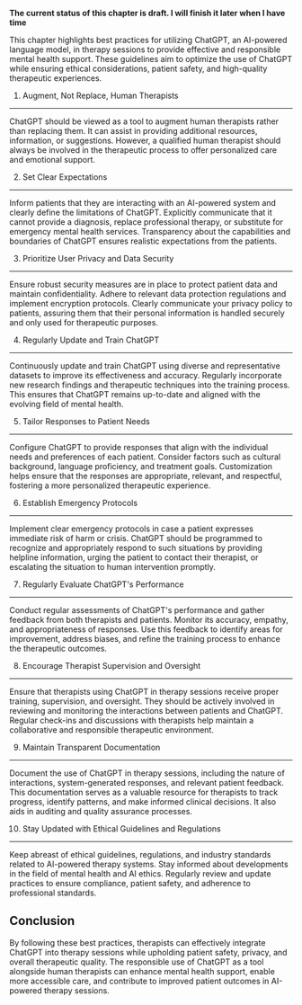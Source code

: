 **The current status of this chapter is draft. I will finish it later when I have time**

This chapter highlights best practices for utilizing ChatGPT, an AI-powered language model, in therapy sessions to provide effective and responsible mental health support. These guidelines aim to optimize the use of ChatGPT while ensuring ethical considerations, patient safety, and high-quality therapeutic experiences.

1. Augment, Not Replace, Human Therapists
-----------------------------------------

ChatGPT should be viewed as a tool to augment human therapists rather than replacing them. It can assist in providing additional resources, information, or suggestions. However, a qualified human therapist should always be involved in the therapeutic process to offer personalized care and emotional support.

2. Set Clear Expectations
-------------------------

Inform patients that they are interacting with an AI-powered system and clearly define the limitations of ChatGPT. Explicitly communicate that it cannot provide a diagnosis, replace professional therapy, or substitute for emergency mental health services. Transparency about the capabilities and boundaries of ChatGPT ensures realistic expectations from the patients.

3. Prioritize User Privacy and Data Security
--------------------------------------------

Ensure robust security measures are in place to protect patient data and maintain confidentiality. Adhere to relevant data protection regulations and implement encryption protocols. Clearly communicate your privacy policy to patients, assuring them that their personal information is handled securely and only used for therapeutic purposes.

4. Regularly Update and Train ChatGPT
-------------------------------------

Continuously update and train ChatGPT using diverse and representative datasets to improve its effectiveness and accuracy. Regularly incorporate new research findings and therapeutic techniques into the training process. This ensures that ChatGPT remains up-to-date and aligned with the evolving field of mental health.

5. Tailor Responses to Patient Needs
------------------------------------

Configure ChatGPT to provide responses that align with the individual needs and preferences of each patient. Consider factors such as cultural background, language proficiency, and treatment goals. Customization helps ensure that the responses are appropriate, relevant, and respectful, fostering a more personalized therapeutic experience.

6. Establish Emergency Protocols
--------------------------------

Implement clear emergency protocols in case a patient expresses immediate risk of harm or crisis. ChatGPT should be programmed to recognize and appropriately respond to such situations by providing helpline information, urging the patient to contact their therapist, or escalating the situation to human intervention promptly.

7. Regularly Evaluate ChatGPT's Performance
-------------------------------------------

Conduct regular assessments of ChatGPT's performance and gather feedback from both therapists and patients. Monitor its accuracy, empathy, and appropriateness of responses. Use this feedback to identify areas for improvement, address biases, and refine the training process to enhance the therapeutic outcomes.

8. Encourage Therapist Supervision and Oversight
------------------------------------------------

Ensure that therapists using ChatGPT in therapy sessions receive proper training, supervision, and oversight. They should be actively involved in reviewing and monitoring the interactions between patients and ChatGPT. Regular check-ins and discussions with therapists help maintain a collaborative and responsible therapeutic environment.

9. Maintain Transparent Documentation
-------------------------------------

Document the use of ChatGPT in therapy sessions, including the nature of interactions, system-generated responses, and relevant patient feedback. This documentation serves as a valuable resource for therapists to track progress, identify patterns, and make informed clinical decisions. It also aids in auditing and quality assurance processes.

10. Stay Updated with Ethical Guidelines and Regulations
--------------------------------------------------------

Keep abreast of ethical guidelines, regulations, and industry standards related to AI-powered therapy systems. Stay informed about developments in the field of mental health and AI ethics. Regularly review and update practices to ensure compliance, patient safety, and adherence to professional standards.

Conclusion
----------

By following these best practices, therapists can effectively integrate ChatGPT into therapy sessions while upholding patient safety, privacy, and overall therapeutic quality. The responsible use of ChatGPT as a tool alongside human therapists can enhance mental health support, enable more accessible care, and contribute to improved patient outcomes in AI-powered therapy sessions.
